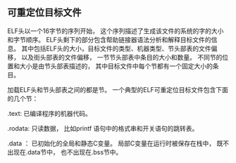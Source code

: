 ## 可重定位目标文件

ELF头以一个16字节的序列开始， 这个序列描述了生成该文件的系统的字的大小和字节顺序。 ELF头剩下的部分包含帮助链接器语法分析和解释目标文件的信息。 
其中包括ELF头的大小，目标文件的类型、机器类型、节头部表的文件偏移， 以及街头部表的文件偏移， 一节节头部表中条目的大小和数量。
不同节的位置和大小是由节头部表描述的， 其中目标文件中每个节都有一个固定大小的条目。

加载ELF头和节头部表之间的都是节。 一个典型的ELF可重定位目标文件包含下面的几个节：

.text: 已编译程序的机器代码。

.rodata: 只读数据， 比如printf 语句中的格式串和开关语句的跳转表。

.data ： 已初始化的全局和静态C变量。 局部C变量在运行时被保存在栈中， 既不出现在.data节中， 也不出现在.bss节中。
